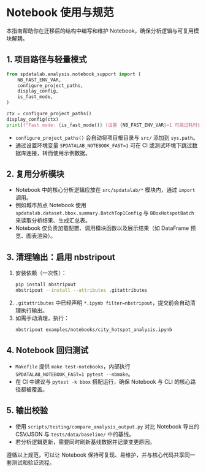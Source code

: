 # Notebook 使用与规范

本指南帮助你在迁移后的结构中编写和维护 Notebook，确保分析逻辑与可复用模块解耦。

## 1. 项目路径与轻量模式

```python
from spdatalab.analysis.notebook_support import (
    NB_FAST_ENV_VAR,
    configure_project_paths,
    display_config,
    is_fast_mode,
)

ctx = configure_project_paths()
display_config(ctx)
print(f"Fast mode: {is_fast_mode()} (设置 {NB_FAST_ENV_VAR}=1 可跳过耗时步骤)")
```

- `configure_project_paths()` 会自动将项目根目录与 `src/` 添加到 `sys.path`。
- 通过设置环境变量 `SPDATALAB_NOTEBOOK_FAST=1` 可在 CI 或测试环境下跳过数据库连接，转而使用示例数据。

## 2. 复用分析模块

- Notebook 中的核心分析逻辑应放在 `src/spdatalab/*` 模块内，通过 `import` 调用。
- 例如城市热点 Notebook 使用 `spdatalab.dataset.bbox.summary.BatchTop1Config` 与 `BBoxHotspotBatch` 来读取分析结果、生成汇总表。
- Notebook 仅负责加载配置、调用模块函数以及展示结果（如 DataFrame 预览、图表渲染）。

## 3. 清理输出：启用 nbstripout

1. 安装依赖（一次性）：
   ```bash
   pip install nbstripout
   nbstripout --install --attributes .gitattributes
   ```
2. `.gitattributes` 中已经声明 `*.ipynb filter=nbstripout`，提交前会自动清理执行输出。
3. 如需手动清理，执行：
   ```bash
   nbstripout examples/notebooks/city_hotspot_analysis.ipynb
   ```

## 4. Notebook 回归测试

- `Makefile` 提供 `make test-notebooks`，内部执行 `SPDATALAB_NOTEBOOK_FAST=1 pytest --nbmake`。
- 在 CI 中建议与 `pytest -k bbox` 搭配运行，确保 Notebook 与 CLI 的核心路径都被覆盖。

## 5. 输出校验

- 使用 `scripts/testing/compare_analysis_output.py` 对比 Notebook 导出的 CSV/JSON 与 `tests/data/baseline/` 中的基线。
- 若分析逻辑更新，需要同时刷新基线数据并记录变更原因。

遵循以上规范，可以让 Notebook 保持可复现、易维护，并与核心代码共享同一套测试和验证流程。
